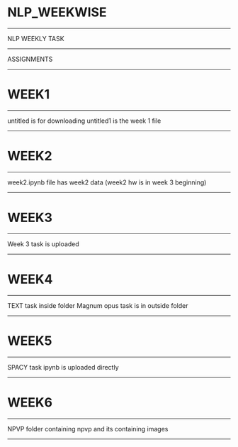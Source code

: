 # NLP_WEEKWISE
_________________
NLP WEEKLY TASK
_______________
ASSIGNMENTS
___________

# WEEK1
_____
untitled is for downloading
untitled1 is the week 1 file
_____
# WEEK2
_____
week2.ipynb file has week2 data (week2 hw is in week 3 beginning)
______
# WEEK3
_____
Week 3 task is uploaded
_____

# WEEK4
_____
TEXT task inside folder
Magnum opus task is in outside folder
_____

# WEEK5
_____
SPACY task ipynb is uploaded directly
_____
# WEEK6
______
NPVP folder containing npvp and its containing images
______
